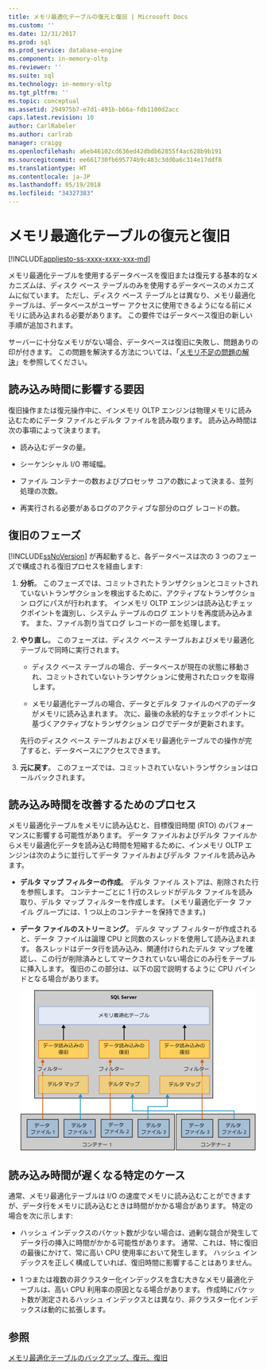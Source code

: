 ```yaml
---
title: メモリ最適化テーブルの復元と復旧 | Microsoft Docs
ms.custom: ''
ms.date: 12/31/2017
ms.prod: sql
ms.prod_service: database-engine
ms.component: in-memory-oltp
ms.reviewer: ''
ms.suite: sql
ms.technology: in-memory-oltp
ms.tgt_pltfrm: ''
ms.topic: conceptual
ms.assetid: 294975b7-e7d1-491b-b66a-fdb1100d2acc
caps.latest.revision: 10
author: CarlRabeler
ms.author: carlrab
manager: craigg
ms.openlocfilehash: a6eb46102cd636ed42dbdb62855f4ac628b9b191
ms.sourcegitcommit: ee661730fb695774b9c483c3dd0a6c314e17ddf8
ms.translationtype: HT
ms.contentlocale: ja-JP
ms.lasthandoff: 05/19/2018
ms.locfileid: "34327383"
---
```

# <a name="restore-and-recovery-of-memory-optimized-tables"></a>メモリ最適化テーブルの復元と復旧
[!INCLUDE[appliesto-ss-xxxx-xxxx-xxx-md](../../includes/appliesto-ss-xxxx-xxxx-xxx-md.md)]

メモリ最適化テーブルを使用するデータベースを復旧または復元する基本的なメカニズムは、ディスク ベース テーブルのみを使用するデータベースのメカニズムに似ています。 ただし、ディスク ベース テーブルとは異なり、メモリ最適化テーブルは、データベースがユーザー アクセスに使用できるようになる前にメモリに読み込まれる必要があります。 この要件ではデータベース復旧の新しい手順が追加されます。  
  
サーバーに十分なメモリがない場合、データベースは復旧に失敗し、問題ありの印が付きます。 この問題を解決する方法については、「[メモリ不足の問題の解決](resolve-out-of-memory-issues.md)」を参照してください。 
  
## <a name="factors-that-affect-load-time"></a>読み込み時間に影響する要因
復旧操作または復元操作中に、インメモリ OLTP エンジンは物理メモリに読み込むためにデータ ファイルとデルタ ファイルを読み取ります。 読み込み時間は次の事項によって決まります。  
  
-   読み込むデータの量。  
  
-   シーケンシャル I/O 帯域幅。  
  
-   ファイル コンテナーの数およびプロセッサ コアの数によって決まる、並列処理の次数。  
  
-   再実行される必要があるログのアクティブな部分のログ レコードの数。  

## <a name="phases-of-recovery"></a>復旧のフェーズ
[!INCLUDE[ssNoVersion](../../includes/ssnoversion-md.md)] が再起動すると、各データベースは次の 3 つのフェーズで構成される復旧プロセスを経由します:  
  
1.  **分析**。 このフェーズでは、コミットされたトランザクションとコミットされていないトランザクションを検出するために、アクティブなトランザクション ログにパスが行われます。 インメモリ OLTP エンジンは読み込むチェックポイントを識別し、システム テーブルのログ エントリを再度読み込みます。 また、ファイル割り当てログ レコードの一部を処理します。  
  
2.  **やり直し**。 このフェーズは、ディスク ベース テーブルおよびメモリ最適化テーブルで同時に実行されます。  
  
    - ディスク ベース テーブルの場合、データベースが現在の状態に移動され、コミットされていないトランザクションに使用されたロックを取得します。  
  
    - メモリ最適化テーブルの場合、データとデルタ ファイルのペアのデータがメモリに読み込まれます。 次に、最後の永続的なチェックポイントに基づくアクティブなトランザクション ログでデータが更新されます。  
  
    先行のディスク ベース テーブルおよびメモリ最適化テーブルでの操作が完了すると、データベースにアクセスできます。  
  
3.  **元に戻す**。 このフェーズでは、コミットされていないトランザクションはロールバックされます。  
  
## <a name="process-for-improving-load-time"></a>読み込み時間を改善するためのプロセス
メモリ最適化テーブルをメモリに読み込むと、目標復旧時間 (RTO) のパフォーマンスに影響する可能性があります。 データ ファイルおよびデルタ ファイルからメモリ最適化データを読み込む時間を短縮するために、インメモリ OLTP エンジンは次のように並行してデータ ファイルおよびデルタ ファイルを読み込みます。  
  
-   **デルタ マップ フィルターの作成**。 デルタ ファイル ストアは、削除された行を参照します。 コンテナーごとに 1 行のスレッドがデルタ ファイルを読み取り、デルタ マップ フィルターを作成します。 (メモリ最適化データ ファイル グループには、1 つ以上のコンテナーを保持できます。)  
  
-   **データ ファイルのストリーミング**。 デルタ マップ フィルターが作成されると、データ ファイルは論理 CPU と同数のスレッドを使用して読み込まれます。 各スレッドはデータ行を読み込み、関連付けられたデルタ マップを確認し、この行が削除済みとしてマークされていない場合にのみ行をテーブルに挿入します。 復旧のこの部分は、以下の図で説明するように CPU バインドとなる場合があります。  
  
    ![メモリ最適化テーブルへのデータ ストリーミング](../../relational-databases/in-memory-oltp/media/memory-optimized-tables.gif "メモリ最適化テーブルへのデータ ストリーミング")  
  
## <a name="specific-cases-of-slow-load-times"></a>読み込み時間が遅くなる特定のケース
通常、メモリ最適化テーブルは I/O の速度でメモリに読み込むことができますが、データ行をメモリに読み込むときは時間がかかる場合があります。 特定の場合を次に示します:  
  
-   ハッシュ インデックスのバケット数が少ない場合は、過剰な競合が発生してデータ行の挿入に時間がかかる可能性があります。 通常、これは、特に復旧の最後にかけて、常に高い CPU 使用率において発生します。 ハッシュ インデックスを正しく構成していれば、復旧時間に影響することはありません。  
  
-   1 つまたは複数の非クラスター化インデックスを含む大きなメモリ最適化テーブルは、高い CPU 利用率の原因となる場合があります。 作成時にバケット数が測定されるハッシュ インデックスとは異なり、非クラスター化インデックスは動的に拡張します。  
  
## <a name="see-also"></a>参照  
 [メモリ最適化テーブルのバックアップ、復元、復旧](http://msdn.microsoft.com/library/3f083347-0fbb-4b19-a6fb-1818d545e281)  
  
  
